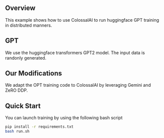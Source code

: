 ## Overview
This example shows how to use ColossalAI to run huggingface GPT training in distributed manners.

## GPT
We use the huggingface transformers GPT2 model. The input data is randonly generated.

## Our Modifications
We adapt the OPT training code to ColossalAI by leveraging Gemini and ZeRO DDP.

## Quick Start
You can launch training by using the following bash script

```bash
pip install -r requirements.txt
bash run.sh
```
